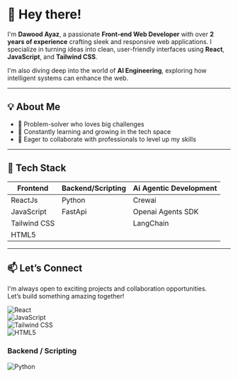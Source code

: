 # 👋 Hey there!

I'm **Dawood Ayaz**, a passionate **Front-end Web Developer** with over **2 years of experience** crafting sleek and responsive web applications. I specialize in turning ideas into clean, user-friendly interfaces using **React**, **JavaScript**, and **Tailwind CSS**.

I'm also diving deep into the world of **AI Engineering**, exploring how intelligent systems can enhance the web.

---

## 💡 About Me

- 🔧 Problem-solver who loves big challenges  
- 🌱 Constantly learning and growing in the tech space  
- 🤝 Eager to collaborate with professionals to level up my skills  

---

## 🚀 Tech Stack

| Frontend       | Backend/Scripting | Ai Agentic Development |
|----------------|-------------------|------------------------|
| ReactJs        | Python            | Crewai                 |
| JavaScript     | FastApi           | Openai Agents SDK      |
| Tailwind CSS   |                   | LangChain              |
| HTML5          |                   |                        |

---

## 📫 Let’s Connect

I'm always open to exciting projects and collaboration opportunities.  
Let’s build something amazing together!

![React](https://img.shields.io/badge/React-20232A?style=for-the-badge&logo=react&logoColor=61DAFB)  
![JavaScript](https://img.shields.io/badge/JavaScript-F7DF1E?style=for-the-badge&logo=javascript&logoColor=black)  
![Tailwind CSS](https://img.shields.io/badge/Tailwind_CSS-38B2AC?style=for-the-badge&logo=tailwind-css&logoColor=white)  
![HTML5](https://img.shields.io/badge/HTML5-E34F26?style=for-the-badge&logo=html5&logoColor=white)  

### **Backend / Scripting**  
![Python](https://img.shields.io/badge/Python-3776AB?style=for-the-badge&logo=python&logoColor=white)

<!---
Dawoodayaz20/Dawoodayaz20 is a ✨ special ✨ repository because its `README.md` (this file) appears on your GitHub profile.
You can click the Preview link to take a look at your changes.
--->
